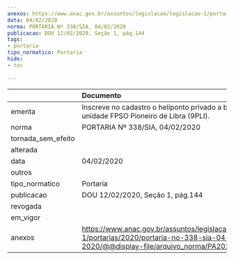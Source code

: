 ```yaml
---
anexos: https://www.anac.gov.br/assuntos/legislacao/legislacao-1/portarias/2020/portaria-no-338-sia-04-02-2020/@@display-file/arquivo_norma/PA2020-0338.pdf
data: 04/02/2020
norma: PORTARIA Nº 338/SIA, 04/02/2020
publicacao: DOU 12/02/2020, Seção 1, pág.144
tags:
- portaria
tipo_normatico: Portaria
hide: 
- toc 
 
---
```


|                    | Documento                                                                                                                                           |
|:-------------------|:----------------------------------------------------------------------------------------------------------------------------------------------------|
| ementa             | Inscreve no cadastro o heliponto privado a bordo da unidade FPSO Pioneiro de Libra (9PLI).                                                          |
| norma              | PORTARIA Nº 338/SIA, 04/02/2020                                                                                                                     |
| tornada_sem_efeito |                                                                                                                                                     |
| alterada           |                                                                                                                                                     |
| data               | 04/02/2020                                                                                                                                          |
| outros             |                                                                                                                                                     |
| tipo_normatico     | Portaria                                                                                                                                            |
| publicacao         | DOU 12/02/2020, Seção 1, pág.144                                                                                                                    |
| revogada           |                                                                                                                                                     |
| em_vigor           |                                                                                                                                                     |
| anexos             | https://www.anac.gov.br/assuntos/legislacao/legislacao-1/portarias/2020/portaria-no-338-sia-04-02-2020/@@display-file/arquivo_norma/PA2020-0338.pdf |